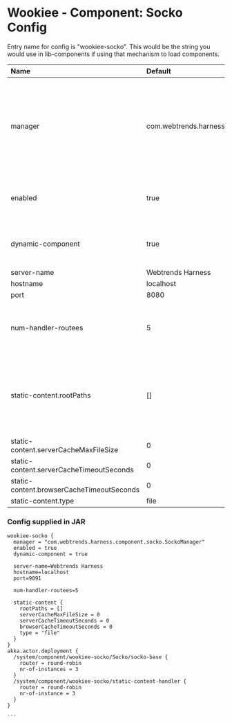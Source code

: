 # Wookiee - Component: Socko Config

Entry name for config is "wookiee-socko". This would be the string you would use in lib-components if using that mechanism to load components.

| Name | Default | Description |
|:-----|:--------|:------------|
| manager | com.webtrends.harness.component.socko.SockoManager | This should never be overridden or changed, and changing this would most likely cause it to not start up. |
| enabled | true | whether this component is enabled or not. |
| dynamic-component | true | enables loading up the component dynamically |
| server-name | Webtrends Harness | |
| hostname | localhost | |
| port | 8080 | |
| num-handler-routees | 5 | number of actors handling the socko requests coming in |
| static-content.rootPaths | [] | The root paths, by default it is an empty array which basically disables static content |
| static-content.serverCacheMaxFileSize | 0 | |
| static-content.serverCacheTimeoutSeconds | 0 | |
| static-content.browserCacheTimeoutSeconds | 0 | |
| static-content.type | file | file or jar |

### Config supplied in JAR

````
wookiee-socko {
  manager = "com.webtrends.harness.component.socko.SockoManager"
  enabled = true
  dynamic-component = true

  server-name=Webtrends Harness
  hostname=localhost
  port=9091

  num-handler-routees=5

  static-content {
    rootPaths = []
    serverCacheMaxFileSize = 0
    serverCacheTimeoutSeconds = 0
    browserCacheTimeoutSeconds = 0
    type = "file"
  }
}
akka.actor.deployment {
  /system/component/wookiee-socko/Socko/socko-base {
    router = round-robin
    nr-of-instances = 3
  }
  /system/component/wookiee-socko/static-content-handler {
    router = round-robin
    nr-of-instance = 3
  }
}

```